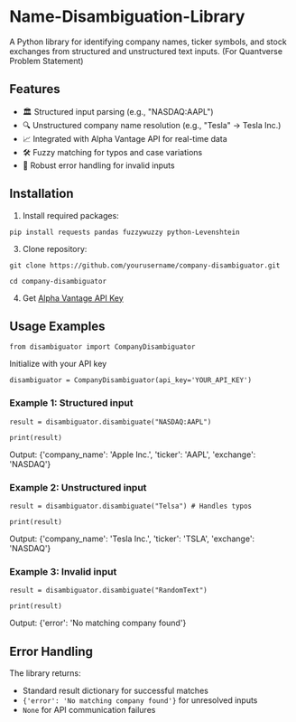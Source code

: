 # Name-Disambiguation-Library

A Python library for identifying company names, ticker symbols, and stock exchanges from structured and unstructured text inputs.
(For Quantverse Problem Statement)

## Features

- 🏛️ Structured input parsing (e.g., "NASDAQ:AAPL")
- 🔍 Unstructured company name resolution (e.g., "Tesla" → Tesla Inc.)
- 📈 Integrated with Alpha Vantage API for real-time data
- 🛠️ Fuzzy matching for typos and case variations
- 🚦 Robust error handling for invalid inputs

## Installation

1. Install required packages:

  ```pip install requests pandas fuzzywuzzy python-Levenshtein```

3. Clone repository:

  ```git clone https://github.com/yourusername/company-disambiguator.git```

  ```cd company-disambiguator```

4. Get [Alpha Vantage API Key](https://www.alphavantage.co/support/#api-key)

## Usage Examples

  ```from disambiguator import CompanyDisambiguator```

Initialize with your API key

  ```disambiguator = CompanyDisambiguator(api_key='YOUR_API_KEY')```

### Example 1: Structured input

  ```result = disambiguator.disambiguate("NASDAQ:AAPL")```

  ```print(result)```

  Output: {'company_name': 'Apple Inc.', 'ticker': 'AAPL', 'exchange': 'NASDAQ'}

### Example 2: Unstructured input

  ```result = disambiguator.disambiguate("Telsa") # Handles typos```

  ```print(result)```

  Output: {'company_name': 'Tesla Inc.', 'ticker': 'TSLA', 'exchange': 'NASDAQ'}

### Example 3: Invalid input

  ```result = disambiguator.disambiguate("RandomText")```

  ```print(result)```

  Output: {'error': 'No matching company found'}

## Error Handling

The library returns:
- Standard result dictionary for successful matches
- `{'error': 'No matching company found'}` for unresolved inputs
- `None` for API communication failures
